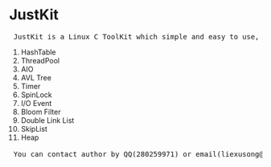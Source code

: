 JustKit
=======

<pre> JustKit is a Linux C ToolKit which simple and easy to use, includes: </pre>


1)  HashTable <br />
2)  ThreadPool <br />
3)  AIO <br />
4)  AVL Tree <br />
5)  Timer <br />
6)  SpinLock <br />
7)  I/O Event <br />
8)  Bloom Filter<br />
9)  Double Link List<br />
10) SkipList<br />
11) Heap<br />


<pre> You can contact author by QQ(280259971) or email(liexusong@qq.com) or weibo(@列旭松V) </pre>
